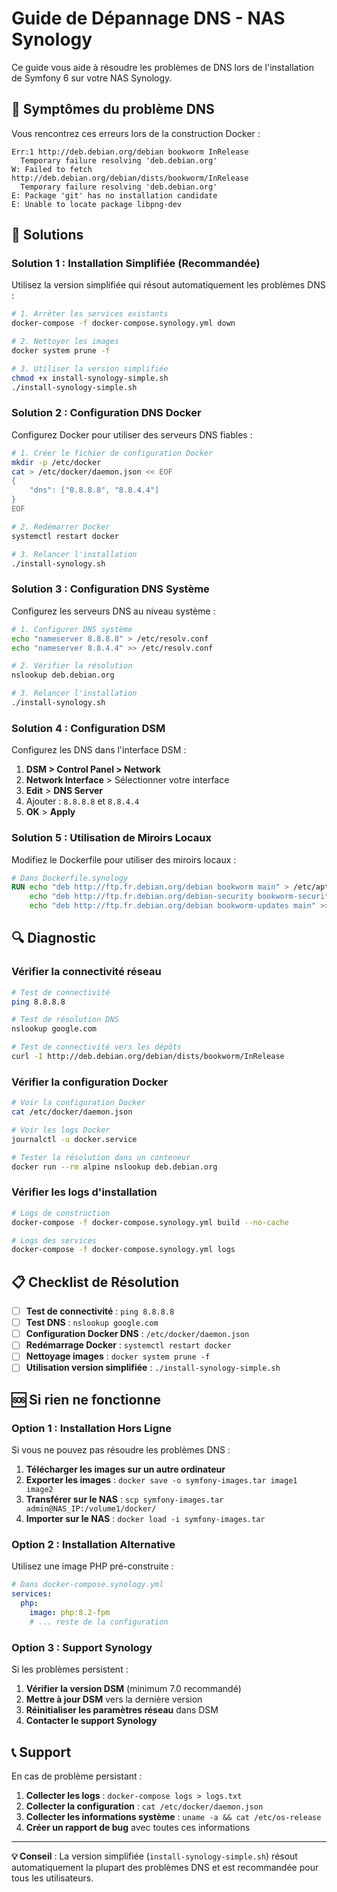 # Guide de Dépannage DNS - NAS Synology

Ce guide vous aide à résoudre les problèmes de DNS lors de l'installation de Symfony 6 sur votre NAS Synology.

## 🚨 Symptômes du problème DNS

Vous rencontrez ces erreurs lors de la construction Docker :

```
Err:1 http://deb.debian.org/debian bookworm InRelease
  Temporary failure resolving 'deb.debian.org'
W: Failed to fetch http://deb.debian.org/debian/dists/bookworm/InRelease
  Temporary failure resolving 'deb.debian.org'
E: Package 'git' has no installation candidate
E: Unable to locate package libpng-dev
```

## 🔧 Solutions

### Solution 1 : Installation Simplifiée (Recommandée)

Utilisez la version simplifiée qui résout automatiquement les problèmes DNS :

```bash
# 1. Arrêter les services existants
docker-compose -f docker-compose.synology.yml down

# 2. Nettoyer les images
docker system prune -f

# 3. Utiliser la version simplifiée
chmod +x install-synology-simple.sh
./install-synology-simple.sh
```

### Solution 2 : Configuration DNS Docker

Configurez Docker pour utiliser des serveurs DNS fiables :

```bash
# 1. Créer le fichier de configuration Docker
mkdir -p /etc/docker
cat > /etc/docker/daemon.json << EOF
{
    "dns": ["8.8.8.8", "8.8.4.4"]
}
EOF

# 2. Redémarrer Docker
systemctl restart docker

# 3. Relancer l'installation
./install-synology.sh
```

### Solution 3 : Configuration DNS Système

Configurez les serveurs DNS au niveau système :

```bash
# 1. Configurer DNS système
echo "nameserver 8.8.8.8" > /etc/resolv.conf
echo "nameserver 8.8.4.4" >> /etc/resolv.conf

# 2. Vérifier la résolution
nslookup deb.debian.org

# 3. Relancer l'installation
./install-synology.sh
```

### Solution 4 : Configuration DSM

Configurez les DNS dans l'interface DSM :

1. **DSM > Control Panel > Network**
2. **Network Interface** > Sélectionner votre interface
3. **Edit** > **DNS Server**
4. Ajouter : `8.8.8.8` et `8.8.4.4`
5. **OK** > **Apply**

### Solution 5 : Utilisation de Miroirs Locaux

Modifiez le Dockerfile pour utiliser des miroirs locaux :

```dockerfile
# Dans Dockerfile.synology
RUN echo "deb http://ftp.fr.debian.org/debian bookworm main" > /etc/apt/sources.list && \
    echo "deb http://ftp.fr.debian.org/debian-security bookworm-security main" >> /etc/apt/sources.list && \
    echo "deb http://ftp.fr.debian.org/debian bookworm-updates main" >> /etc/apt/sources.list
```

## 🔍 Diagnostic

### Vérifier la connectivité réseau

```bash
# Test de connectivité
ping 8.8.8.8

# Test de résolution DNS
nslookup google.com

# Test de connectivité vers les dépôts
curl -I http://deb.debian.org/debian/dists/bookworm/InRelease
```

### Vérifier la configuration Docker

```bash
# Voir la configuration Docker
cat /etc/docker/daemon.json

# Voir les logs Docker
journalctl -u docker.service

# Tester la résolution dans un conteneur
docker run --rm alpine nslookup deb.debian.org
```

### Vérifier les logs d'installation

```bash
# Logs de construction
docker-compose -f docker-compose.synology.yml build --no-cache

# Logs des services
docker-compose -f docker-compose.synology.yml logs
```

## 📋 Checklist de Résolution

- [ ] **Test de connectivité** : `ping 8.8.8.8`
- [ ] **Test DNS** : `nslookup google.com`
- [ ] **Configuration Docker DNS** : `/etc/docker/daemon.json`
- [ ] **Redémarrage Docker** : `systemctl restart docker`
- [ ] **Nettoyage images** : `docker system prune -f`
- [ ] **Utilisation version simplifiée** : `./install-synology-simple.sh`

## 🆘 Si rien ne fonctionne

### Option 1 : Installation Hors Ligne

Si vous ne pouvez pas résoudre les problèmes DNS :

1. **Télécharger les images sur un autre ordinateur**
2. **Exporter les images** : `docker save -o symfony-images.tar image1 image2`
3. **Transférer sur le NAS** : `scp symfony-images.tar admin@NAS_IP:/volume1/docker/`
4. **Importer sur le NAS** : `docker load -i symfony-images.tar`

### Option 2 : Installation Alternative

Utilisez une image PHP pré-construite :

```yaml
# Dans docker-compose.synology.yml
services:
  php:
    image: php:8.2-fpm
    # ... reste de la configuration
```

### Option 3 : Support Synology

Si les problèmes persistent :

1. **Vérifier la version DSM** (minimum 7.0 recommandé)
2. **Mettre à jour DSM** vers la dernière version
3. **Réinitialiser les paramètres réseau** dans DSM
4. **Contacter le support Synology**

## 📞 Support

En cas de problème persistant :

1. **Collecter les logs** : `docker-compose logs > logs.txt`
2. **Collecter la configuration** : `cat /etc/docker/daemon.json`
3. **Collecter les informations système** : `uname -a && cat /etc/os-release`
4. **Créer un rapport de bug** avec toutes ces informations

---

**💡 Conseil** : La version simplifiée (`install-synology-simple.sh`) résout automatiquement la plupart des problèmes DNS et est recommandée pour tous les utilisateurs.
